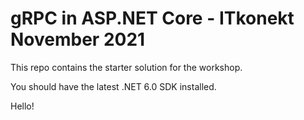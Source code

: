 # gRPC in ASP.NET Core - ITkonekt November 2021

This repo contains the starter solution for the workshop.

You should have the latest .NET 6.0 SDK installed.

Hello!
